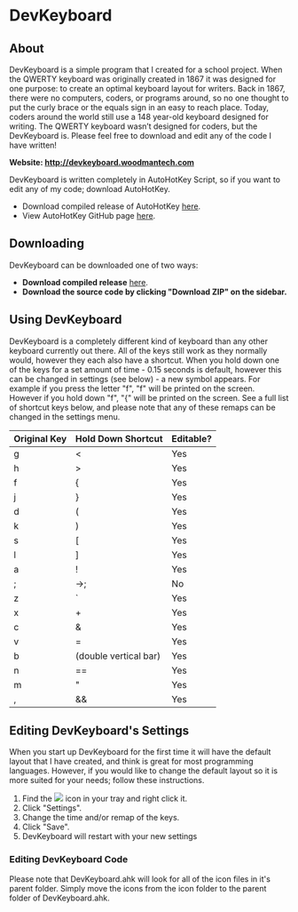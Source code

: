 # DevKeyboard

## About

DevKeyboard is a simple program that I created for a school project. When the QWERTY keyboard was originally created in 1867 it was designed for one purpose: to create an optimal keyboard layout for writers. Back in 1867, there were no computers, coders, or programs around, so no one thought to put the curly brace or the equals sign in an easy to reach place. Today, coders around the world still use a 148 year-old keyboard designed for writing. The QWERTY keyboard wasn’t designed for coders, but the DevKeyboard is. Please feel free to download and edit any of the code I have written!

<b>Website: http://devkeyboard.woodmantech.com</b>

DevKeyboard is written completely in AutoHotKey Script, so if you want to edit any of my code; download AutoHotKey.
<ul>
  <li>Download compiled release of AutoHotKey <a href="http://www.autohotkey.com/" target="_blank">here</a>.</li>
  <li>View AutoHotKey GitHub page <a href="https://github.com/AutoHotkey/AutoHotkey" target="_blank">here</a>.</li>
</ul>

## Downloading

DevKeyboard can be downloaded one of two ways:

<ul>
  <li><b>Download compiled release</b> <a href="https://github.com/babin101/DevKeyboard/releases" target="_blank">here</a>.</li>
  <li><b>Download the source code by clicking "Download ZIP" on the sidebar.</b></li>
</ul>

## Using DevKeyboard

DevKeyboard is a completely different kind of keyboard than any other keyboard currently out there. All of the keys still work as they normally would, however they each also have a shortcut. When you hold down one of the keys for a set amount of time - 0.15 seconds is default, however this can be changed in settings (see below) - a new symbol appears. For example if you press the letter "f", "f" will be printed on the screen. However if you hold down "f", "{" will be printed on the screen. See a full list of shortcut keys below, and please note that any of these remaps can be changed in the settings menu.

| Original Key  | Hold Down Shortcut | Editable? |
| ------------- | ------------------ | ----------|
| g  | < | Yes |
| h  | > | Yes |
| f  | { | Yes |
| j  | } | Yes |
| d  | ( | Yes |
| k  | ) | Yes |
| s  | [ | Yes |
| l  | ] | Yes |
| a  | ! | Yes |
| ;  | →; | No |
| z  | ` | Yes |
| x  | + | Yes |
| c  | & | Yes |
| v  | = | Yes |
| b  | (double vertical bar) | Yes |
| n  | == | Yes |
| m  | " | Yes |
| ,  | && | Yes |



## Editing DevKeyboard's Settings

When you start up DevKeyboard for the first time it will have the default layout that I have created, and think is great for most programming languages. However, if you would like to change the default layout so it is more suited for your needs; follow these instructions.

<ol type="1">
  <li>Find the <img src="https://raw.githubusercontent.com/babin101/DevKeyboard/master/icons/Power-ON.ico"> icon in your tray and right click it.</li>
  <li>Click "Settings".</li>
  <li>Change the time and/or remap of the keys.</li>
  <li>Click "Save".</li>
  <li>DevKeyboard will restart with your new settings</li>
</ol>

### Editing DevKeyboard Code

Please note that DevKeyboard.ahk will look for all of the icon files in it's parent folder. Simply move the icons from the icon folder to the parent folder of DevKeyboard.ahk.

